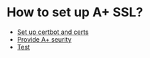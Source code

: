 # How to set up A+ SSL?

* [Set up certbot and certs](https://www.digitalocean.com/community/tutorials/how-to-secure-nginx-with-let-s-encrypt-on-ubuntu-16-04)
* [Provide A+ seurity](https://www.digitalocean.com/community/tutorials/how-to-create-a-self-signed-ssl-certificate-for-nginx-in-ubuntu-16-04)
* [Test](https://www.ssllabs.com/ssltest/analyze.html)
